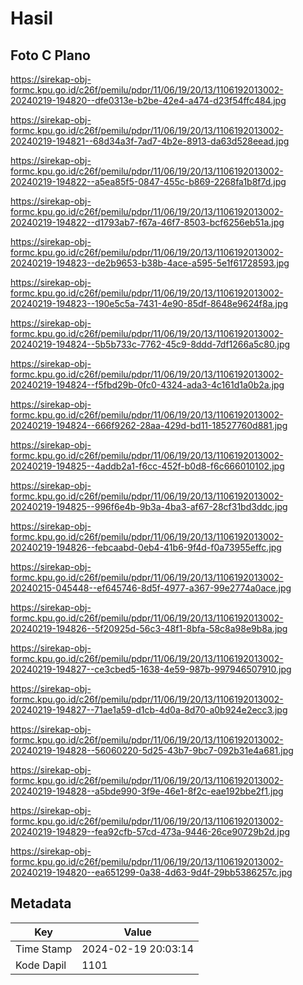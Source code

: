 # Hasil

## Foto C Plano

https://sirekap-obj-formc.kpu.go.id/c26f/pemilu/pdpr/11/06/19/20/13/1106192013002-20240219-194820--dfe0313e-b2be-42e4-a474-d23f54ffc484.jpg

https://sirekap-obj-formc.kpu.go.id/c26f/pemilu/pdpr/11/06/19/20/13/1106192013002-20240219-194821--68d34a3f-7ad7-4b2e-8913-da63d528eead.jpg

https://sirekap-obj-formc.kpu.go.id/c26f/pemilu/pdpr/11/06/19/20/13/1106192013002-20240219-194822--a5ea85f5-0847-455c-b869-2268fa1b8f7d.jpg

https://sirekap-obj-formc.kpu.go.id/c26f/pemilu/pdpr/11/06/19/20/13/1106192013002-20240219-194822--d1793ab7-f67a-46f7-8503-bcf6256eb51a.jpg

https://sirekap-obj-formc.kpu.go.id/c26f/pemilu/pdpr/11/06/19/20/13/1106192013002-20240219-194823--de2b9653-b38b-4ace-a595-5e1f61728593.jpg

https://sirekap-obj-formc.kpu.go.id/c26f/pemilu/pdpr/11/06/19/20/13/1106192013002-20240219-194823--190e5c5a-7431-4e90-85df-8648e9624f8a.jpg

https://sirekap-obj-formc.kpu.go.id/c26f/pemilu/pdpr/11/06/19/20/13/1106192013002-20240219-194824--5b5b733c-7762-45c9-8ddd-7df1266a5c80.jpg

https://sirekap-obj-formc.kpu.go.id/c26f/pemilu/pdpr/11/06/19/20/13/1106192013002-20240219-194824--f5fbd29b-0fc0-4324-ada3-4c161d1a0b2a.jpg

https://sirekap-obj-formc.kpu.go.id/c26f/pemilu/pdpr/11/06/19/20/13/1106192013002-20240219-194824--666f9262-28aa-429d-bd11-18527760d881.jpg

https://sirekap-obj-formc.kpu.go.id/c26f/pemilu/pdpr/11/06/19/20/13/1106192013002-20240219-194825--4addb2a1-f6cc-452f-b0d8-f6c666010102.jpg

https://sirekap-obj-formc.kpu.go.id/c26f/pemilu/pdpr/11/06/19/20/13/1106192013002-20240219-194825--996f6e4b-9b3a-4ba3-af67-28cf31bd3ddc.jpg

https://sirekap-obj-formc.kpu.go.id/c26f/pemilu/pdpr/11/06/19/20/13/1106192013002-20240219-194826--febcaabd-0eb4-41b6-9f4d-f0a73955effc.jpg

https://sirekap-obj-formc.kpu.go.id/c26f/pemilu/pdpr/11/06/19/20/13/1106192013002-20240215-045448--ef645746-8d5f-4977-a367-99e2774a0ace.jpg

https://sirekap-obj-formc.kpu.go.id/c26f/pemilu/pdpr/11/06/19/20/13/1106192013002-20240219-194826--5f20925d-56c3-48f1-8bfa-58c8a98e9b8a.jpg

https://sirekap-obj-formc.kpu.go.id/c26f/pemilu/pdpr/11/06/19/20/13/1106192013002-20240219-194827--ce3cbed5-1638-4e59-987b-997946507910.jpg

https://sirekap-obj-formc.kpu.go.id/c26f/pemilu/pdpr/11/06/19/20/13/1106192013002-20240219-194827--71ae1a59-d1cb-4d0a-8d70-a0b924e2ecc3.jpg

https://sirekap-obj-formc.kpu.go.id/c26f/pemilu/pdpr/11/06/19/20/13/1106192013002-20240219-194828--56060220-5d25-43b7-9bc7-092b31e4a681.jpg

https://sirekap-obj-formc.kpu.go.id/c26f/pemilu/pdpr/11/06/19/20/13/1106192013002-20240219-194828--a5bde990-3f9e-46e1-8f2c-eae192bbe2f1.jpg

https://sirekap-obj-formc.kpu.go.id/c26f/pemilu/pdpr/11/06/19/20/13/1106192013002-20240219-194829--fea92cfb-57cd-473a-9446-26ce90729b2d.jpg

https://sirekap-obj-formc.kpu.go.id/c26f/pemilu/pdpr/11/06/19/20/13/1106192013002-20240219-194820--ea651299-0a38-4d63-9d4f-29bb5386257c.jpg


## Metadata

| Key        | Value               |
| ---------- | ------------------- |
| Time Stamp | 2024-02-19 20:03:14 |
| Kode Dapil | 1101                |



